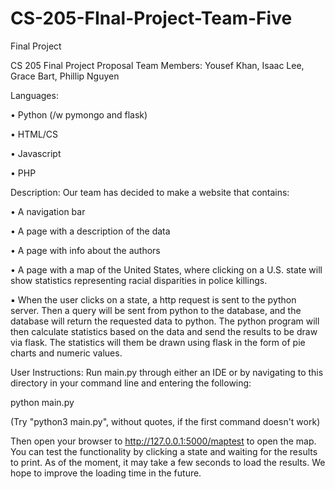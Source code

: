 # CS-205-FInal-Project-Team-Five
Final Project

CS 205 Final Project Proposal
Team Members: Yousef Khan, Isaac Lee, Grace Bart, Phillip Nguyen

Languages:

• Python (/w pymongo and flask)

• HTML/CS

• Javascript

• PHP



Description:
Our team has decided to make a website that contains:

• A navigation bar

• A page with a description of the data

• A page with info about the authors

• A page with a map of the United States, where clicking on a U.S. state will show
statistics representing racial disparities in police killings.

▪ When the user clicks on a state, a http request is sent to the python server.
Then a query will be sent from python to the database, and the database will
return the requested data to python. The python program will then calculate
statistics based on the data and send the results to be draw via flask. The
statistics will them be drawn using flask in the form of pie charts and numeric
values.


User Instructions:
Run main.py through either an IDE or by navigating to this directory in your command line
and entering the following:

python main.py

(Try "python3 main.py", without quotes, if the first command doesn't work)

Then open your browser to http://127.0.0.1:5000/maptest to open the map. You can test the
functionality by clicking a state and waiting for the results to print. As of the moment,
it may take a few seconds to load the results. We hope to improve the loading time
in the future.